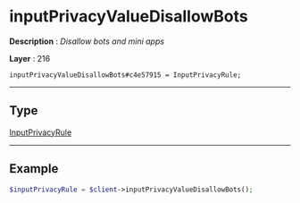 # inputPrivacyValueDisallowBots

**Description** : *Disallow bots and mini apps*

**Layer** : 216

```tl
inputPrivacyValueDisallowBots#c4e57915 = InputPrivacyRule;
```

---

## Type

[InputPrivacyRule](type/InputPrivacyRule)

---

## Example

```php
$inputPrivacyRule = $client->inputPrivacyValueDisallowBots();
```